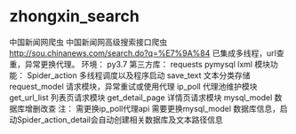 # zhongxin_search
中国新闻网爬虫
中国新闻网高级搜索接口爬虫  http://sou.chinanews.com/search.do?q=%E7%9A%84
已集成多线程，url查重，异常更换代理。
环境：
py3.7
第三方库：
requests pymysql lxml
模块功能：
Spider_action 多线程调度以及程序启动
save_text 文本分类存储
request_model 请求模块，异常重试或使用代理
ip_poll 代理池维护模块
get_url_list 列表页请求模块
get_detail_page 详情页请求模块
mysql_model 数据库增删改查
注：
需更换ip_poll代理api
需要更换mysql_model 数据库信息，启动Spider_action_detail会自动创建相关数据库及文本路径信息
